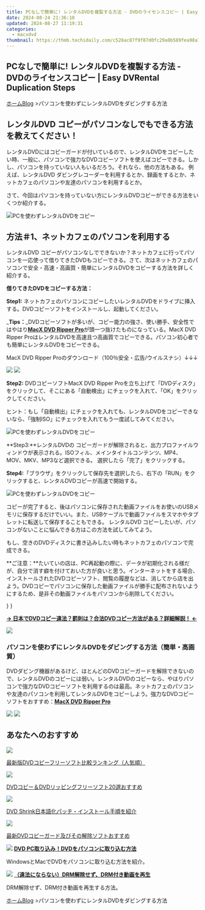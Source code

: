 ```yaml
---
title: PCなしで簡単に! レンタルDVDを複製する方法 - DVDのライセンスコピー | Easy DVRental Duplication Steps
date: 2024-08-24 21:36:10
updated: 2024-08-27 11:19:31
categories:
  - macxdvd
thumbnail: https://thmb.techidaily.com/c526ac87f9f87d0fc29a8b589fea98a72d504302296a8e604ba200e55b8a3fda.jpg
---
```


## PCなしで簡単に! レンタルDVDを複製する方法 - DVDのライセンスコピー | Easy DVRental Duplication Steps

[ホーム](https://tools.techidaily.com/macxdvd/products/)[Blog](https://tools.techidaily.com/macxdvd/products/) \>パソコンを使わずにレンタルDVDをダビングする方法

## レンタルDVD コピーがパソコンなしでもできる方法を教えてください！

レンタルDVDにはコピーガードが付いているので、レンタルDVDをコピーしたい時、一般に、パソコンで強力なDVDコピーソフトを使えばコピーできる。しかし、パソコンを持っていない人もいるだろう。それなら、他の方法もある。 例えば、レンタルDVD ダビングレコーダーを利用するとか、録画をするとか、ネットカフェのパソコンや友達のパソコンを利用するとか。

さて、今回はパソコンを持っていない方にレンタルDVDコピーができる方法をいくつか紹介する。 

![PCを使わずレンタルDVDをコピー](https://www.macxdvd.com/blog/img/drp-mj-20181228-03.jpg)



## 方法＃1、ネットカフェのパソコンを利用する

レンタルDVD コピーがパソコンなしでできないか？ネットカフェに行ってパソコンを一応使って借りてきたDVDもコピーできる。さて、次はネットカフェのパソコンで安全・高速・高画質・簡単にレンタルDVDをコピーする方法を詳しく紹介する。 

**借りてきたDVDをコピーする方法：**

**Step1:** ネットカフェのパソコンにコピーしたいレンタルDVDをドライブに挿入する。DVDコピーソフトをインストールし、起動してください。 

_**Tips：**_DVDコピーソフトが多いが、コピー能力の強さ、使い勝手、安全性ではやはり[**MacX DVD Ripper Pro**](https://tools.techidaily.com/macxdvd/products/)が頭一つ抜けたものになっている。MacX DVD Ripper ProはレンタルDVDを高速且つ高画質でコピーできる。パソコン初心者でも簡単にレンタルDVDをコピーできる。 

MacX DVD Ripper Proのダウンロード（100％安全・広告/ウイルスナシ）↓↓↓

[![](https://www.macxdvd.com/blog/new-fourteen/mac.png)](https://tools.techidaily.com/macxdvd/products/) [![](https://www.macxdvd.com/blog/new-fourteen/winx.png)](https://tools.techidaily.com/macxdvd/products/) 

**Step2:** DVDコピーソフトMacX DVD Ripper Proを立ち上げて「DVDディスク」をクリックして、そこにある「自動検出」にチェックを入れて、「OK」をクリックしてください。 

ヒント：もし「自動検出」にチェックを入れても、レンタルDVDをコピーできないなら、「強制ISO」にチェックを入れてもう一度試してみてください。

![PCを使わずレンタルDVDをコピー](https://www.macxdvd.com/blog/img/drp-mj-20181228-01.jpg)

**Step3:**レンタルDVDの コピーガードが解除されると、出力プロファイルウィンドウが表示される。ISOフィル、メインタイトルコンテンツ、MP4、MOV、MKV、MP3など選択できる。 選択したら「完了」をクリックする。

**Step4:**「ブラウザ」をクリックして保存先を選択したら、右下の「RUN」をクリックすると、レンタルDVDコピーが高速で開始する。 

![PCを使わずレンタルDVDをコピー](https://www.macxdvd.com/blog/img/drp-mj-20181228-02.jpg)

コピーが完了すると、後はパソコンに保存された動画ファイルをお使いのUSBメモリに保存するだけでいい。また、USBケーブルで動画ファイルをスマホやタブレットに転送して保存することもできる。 レンタルDVD コピーしたいが、パソコンがないことに悩んできる方はこの方法を試してみてよう。

もし、空きのDVDディスクに書き込みしたい時もネットカフェのパソコンで完成できる。

**ご注意：**たいていの店は、PC再起動の際に、データが初期化される様だが、自分で消す癖を付けておいた方が良いと思う。インターネットをする場合、インストールされたDVDコピーソフト、閲覧の履歴などは、消してから店を出よう。DVDコピーでパソコンに保存した動画ファイルが勝手に配布されないようにするため、是非その動画ファイルをパソコンから削除してください。

} }

[**→ 日本でDVDコピー違法？罰則は？合法DVDコピー方法がある？詳細解説！ ←**](https://tools.techidaily.com/macxdvd/products/)



![](https://www.macxdvd.com/blog/../seoimage/dvd-ripperu.png) 

### パソコンを使わずにレンタルDVDをダビングする方法（簡単・高画質）

DVDダビング機器があるけど、ほとんどのDVDコピーガードを解除できないので、レンタルDVDのコピーには弱い。レンタルDVDのコピーなら、やはりパソコンで強力なDVDコピーソフトを利用するのは最高。ネットカフェのパソコンや友達のパソコンを利用してレンタルDVDをコピーしよう。強力なDVDコピーソフトをおすすめ：[**MacX DVD Ripper Pro**](https://tools.techidaily.com/macxdvd/products/)

[![](https://www.macxdvd.com/blog/new-fourteen/mac.png)](https://tools.techidaily.com/macxdvd/products/) [![](https://www.macxdvd.com/blog/new-fourteen/winx.png)](https://tools.techidaily.com/macxdvd/products/) 



## あなたへのおすすめ

![](https://www.macxdvd.com/blog/img/dvd-copy-free-0608.jpg) 

[最新版DVDコピーフリーソフト比較ランキング（人気順）](https://tools.techidaily.com/macxdvd/products/)

![](https://www.macxdvd.com/blog/img/win-dvd-copy-0608.jpg) 

[DVDコピー＆DVDリッピングフリーソフト20選おすすめ](https://tools.techidaily.com/macxdvd/products/)

![](https://www.macxdvd.com/blog/img/dvd-shrink-japanese-0608.jpg) 

[DVD Shrink日本語化パッチ・インストール手順を紹介](https://tools.techidaily.com/macxdvd/products/)

![](https://www.macxdvd.com/blog/img/copy-protection-remove-0608.jpg) 

[最新DVDコピーガード及びその解除ソフトおすすめ](https://tools.techidaily.com/macxdvd/products/) 

![](https://www.macxdvd.com/blog/../mobile/img/link_icon_blue.png) **[DVD PC取り込み！DVDをパソコンに取り込む方法](https://tools.techidaily.com/macxdvd/products/)** 

WindowsとMacでDVDをパソコンに取り込む方法を紹介。

![](https://www.macxdvd.com/blog/../mobile/img/link_icon_blue.png) **[（違法にならない）DRM解除せず、DRM付き動画を再生](https://tools.techidaily.com/macxdvd/products/)** 

DRM解除せず、DRM付き動画を再生する方法。



[ホーム](https://tools.techidaily.com/macxdvd/products/)[Blog](https://tools.techidaily.com/macxdvd/products/) \>パソコンを使わずにレンタルDVDをダビングする方法

<ins class="adsbygoogle"
     style="display:block"
     data-ad-format="autorelaxed"
     data-ad-client="ca-pub-7571918770474297"
     data-ad-slot="1223367746"></ins>



<ins class="adsbygoogle"
     style="display:block"
     data-ad-client="ca-pub-7571918770474297"
     data-ad-slot="8358498916"
     data-ad-format="auto"
     data-full-width-responsive="true"></ins>
